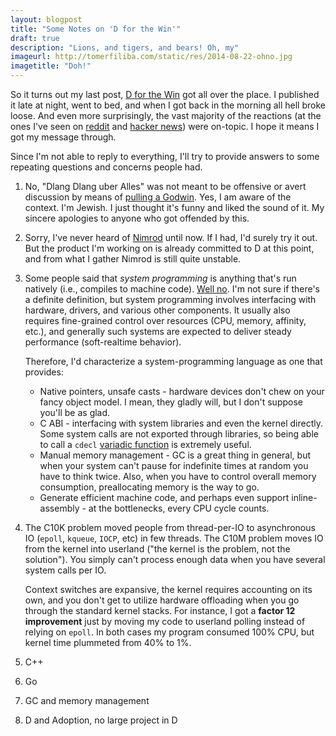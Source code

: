 ```yaml
---
layout: blogpost
title: "Some Notes on 'D for the Win'"
draft: true
description: "Lions, and tigers, and bears! Oh, my"
imageurl: http://tomerfiliba.com/static/res/2014-08-22-ohno.jpg
imagetitle: "Doh!"
---
```


So it turns out my last post, [D for the Win](http://tomerfiliba.com/blog/dlang/) got all over
the place. I published it late at night, went to bed, and when I got back in the morning all hell 
broke loose. And even more surprisingly, the vast majority of the reactions (at the ones I've seen on 
[reddit](http://www.reddit.com/r/programming/comments/2e49tm/d_for_the_win/) and 
[hacker news](https://news.ycombinator.com/item?id=8211639)) were on-topic. I hope it means 
I got my message through. 

Since I'm not able to reply to everything, I'll try to provide answers to some repeating 
questions and concerns people had. 

1.  No, "Dlang Dlang uber Alles" was not meant to be offensive or avert discussion by means of 
    [pulling a Godwin](http://en.wikipedia.org/wiki/Godwin's_law). Yes, I am aware of the context.
    I'm Jewish. I just thought it's funny and liked the sound of it. My sincere apologies to anyone who
    got offended by this.

2.  Sorry, I've never heard of [Nimrod](http://nimrod-lang.org/) until now. If I had, I'd surely 
    try it out. But the product I'm working on is already committed to D at this point, and from what
    I gather Nimrod is still quite unstable. 

3.  Some people said that *system programming* is anything that's run natively (i.e., compiles to machine code).
    [Well no](http://en.wikipedia.org/wiki/System_programming_language). I'm not sure if there's a definite 
    definition, but system programming involves interfacing with hardware, drivers, and various other components.
    It usually also requires fine-grained control over resources (CPU, memory, affinity, etc.), 
    and generally such systems are expected to deliver steady performance (soft-realtime behavior).
    
    Therefore, I'd characterize a system-programming language as one that provides:
    * Native pointers, unsafe casts - hardware devices don't chew on your fancy object model. 
      I mean, they gladly will, but I don't suppose you'll be as glad.
    * C ABI - interfacing with system libraries and even the kernel directly. Some system calls
      are not exported through libraries, so being able to call a `cdecl` [variadic function](http://man7.org/linux/man-pages/man2/syscall.2.html)
      is extremely useful.
    * Manual memory management - GC is a great thing in general, but when your system can't pause
      for indefinite times at random you have to think twice. Also, when you have to control overall 
      memory consumption, preallocating memory is the way to go.
    * Generate efficient machine code, and perhaps even support inline-assembly - at the bottlenecks,
      every CPU cycle counts.

4.  The C10K problem moved people from thread-per-IO to asynchronous IO (`epoll`, `kqueue`, `IOCP`, etc)
    in few threads. The C10M problem moves IO from the kernel into userland ("the kernel is the problem, 
    not the solution"). You simply can't process enough data when you have several system calls per IO. 

    Context switches are expansive, the kernel requires accounting on its own, and you don't get to utilize 
    hardware offloading when you go through the standard kernel stacks. For instance, I got a 
    **factor 12 improvement** just by moving my code to userland polling instead of relying on `epoll`.
    In both cases my program consumed 100% CPU, but kernel time plummeted from 40% to 1%.

5. C++
6. Go
7. GC and memory management
8. D and Adoption, no large project in D







